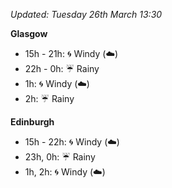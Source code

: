 *Updated: Tuesday 26th March 13:30*

**Glasgow**

* 15h - 21h: :cyclone: Windy (:cloud:)
* 22h - 0h: :umbrella: Rainy
* 1h: :cyclone: Windy (:cloud:)
* 2h: :umbrella: Rainy

**Edinburgh**

* 15h - 22h: :cyclone: Windy (:cloud:)
* 23h, 0h: :umbrella: Rainy
* 1h, 2h: :cyclone: Windy (:cloud:)
